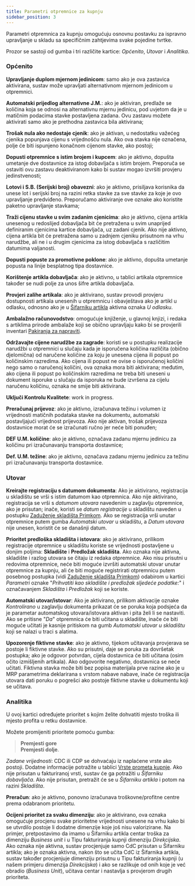 ```yaml
---
title: Parametri otpremnice za kupnju
sidebar_position: 3
---
```


Parametri otpremnica za kupnju omogućuju osnovnu postavku za ispravno upravljanje u skladu sa specifičnim zahtjevima svake pojedine tvrtke.

Prozor se sastoji od gumba i tri različite kartice: *Općenito*, *Utovar* i *Analitika*.

### Općenito

**Upravljanje duplom mjernom jedinicom**: samo ako je ova zastavica aktivirana, sustav može upravljati alternativnom mjernom jedinicom u otpremnici.

**Automatski prijedlog alternativne J.M.**: ako je aktiviran, predlaže se količina koja se odnosi na alternativnu mjernu jedinicu, pod uvjetom da je u matičnim podacima stavke postavljena zadana. Ovu zastavu možete aktivirati samo ako je prethodna zastavica bila aktivirana;

**Trošak nula ako nedostaje cjenik**: ako je aktivan, u nedostatku važećeg cjenika popunjava cijenu s vrijednošću nula. Ako ova stavka nije označena, polje će biti ispunjeno konačnom cijenom stavke, ako postoji;  

**Dopusti otpremnice s istim brojem i kupcem**: ako je aktivno, dopušta umetanje dve dostavnice za istog dobavljača s istim brojem. Preporuča se ostaviti ovu zastavu deaktiviranom kako bi sustav mogao izvršiti provjeru jedinstvenosti;

**Lotovi i S.B. (Serijski broj) obavezni**: ako je aktivno, prisiljava korisnika da unese lot i serijski broj na razini retka stavke za sve stavke za koje je ovo upravljanje predviđeno. Preporučamo aktiviranje ove oznake ako koristite paketno upravljanje stavkama;

**Traži cijenu stavke u svim zadanim cjenicima**: ako je aktivno, cijena artikla unesenog u redoslijed dobavljača bit će pretražena u svim unaprijed definiranim cjenicima kartice dobavljača, uz zadani cjenik. Ako nije aktivno, cijena artikla bit će pretražena samo u zadnjem cjeniku prisutnom na vrhu narudžbe, ali ne i u drugim cjenicima za istog dobavljača s različitim datumima valjanosti.

**Dopusti popuste za promotivne poklone**: ako je aktivno, dopušta umetanje popusta na linije besplatnog tipa dostavnice. 

**Korištenje artikla dobavljača**: ako je aktivno, u tablici artikala otpremnice također se nudi polje za unos šifre artikla dobavljača.

**Provjeri zalihe artikala**: ako je aktivirano, sustav provodi provjeru dostupnosti artikala unesenih u otpremnicu i obavještava ako je artikl u odlasku, odnosno ako je u [Šifarniku artikla](/docs/erp-home/registers/items/create-new-items/item-registry/generality) aktivna oznaka *U odlasku*.

**Ambalažno računovodstvo**: omogućuje knjiženje, u glavnoj knjizi, i redaka s artiklima prirode ambalaže koji se obično upravljaju kako bi se provjerili inventari [Pakiranja za napraviti](/docs/configurations/tables/logistics/package-to-be-returned).

**Održavajte cijene narudžbe za zagrade**: koristi se u postupku realizacije narudžbi u otpremnici u slučaju kada je isporučena količina različita (obično djelomična) od naručene količine za koju je unesena cijena ili popust po količinskim razredima. Ako cijena ili popust ne ovise o isporučenoj količini nego samo o naručenoj količini, ova oznaka mora biti aktivirana; međutim, ako cijena ili popust po količinskim razredima ne treba biti uneseni u dokument isporuke u slučaju da isporuka ne bude izvršena za cijelu naručenu količinu, oznaka ne smije biti aktivirana.

**Uključi Kontrolu Kvalitete**: work in progress.

**Preračunaj prijevoz**: ako je aktivno, izračunava težinu i volumen iz vrijednosti matičnih podataka stavke na dokumentu, automatski postavljajući vrijednost prijevoza. Ako nije aktivan, trošak prijevoza dostavnice morat će se izračunati ručno jer neće biti ponuđen;  

**DEF U.M. količine**: ako je aktivno, označava zadanu mjernu jedinicu za količinu pri izračunavanju transporta dostavnice;  

**Def. U.M. težine**: ako je aktivno, označava zadanu mjernu jedinicu za težinu pri izračunavanju transporta dostavnice. 

### Utovar

**Kreirajte registraciju s datumom dokumenta**: Ako je aktivirano, registracija u skladištu se vrši s istim datumom kao otpremnica. Ako nije aktivirano, registracija se vrši s *datumom utovara* navedenim u zaglavlju otpremnice, ako je prisutan; inače, koristi se *datum registracije* u skladištu naveden u postupku [Zaduženje skladišta Primkom](/docs/purchase/purchase-delivery-note/procedures/load-delivery-notes-on-warehouse). Ako se registracija vrši unutar otpremnice putem gumba *Automatski utovar* u skladištu, a *Datum utovara* nije unesen, koristit će se današnji datum.

**Prioritet predloška skladišta i istovara**: ako je aktivirano, prilikom registracije otpremnice u skladištu koriste se vrijednosti postavljene u donjim poljima: **Skladište** i **Predložak skladišta**. Ako oznaka nije aktivna, skladište i razlog utovara se čitaju iz redaka otpremnice. Ako nisu prisutni u redovima otpremnice, neće biti moguće izvršiti automatski utovar unutar otpremnice za kupnju, ali će biti moguće registrirati otpremnicu putem posebnog postupka (vidi [Zaduženje skladišta Primkom](/docs/purchase/purchase-delivery-note/procedures/load-delivery-notes-on-warehouse)) odabirom u kartici *Parametri* oznake  "*Prihvatiti kao skladište i predložak sljedeće podatke:*" i označavanjem *Skladišta* i *Predložak* koji se koriste. 

**Automatski utovar/istovar**: Ako je aktivirano, prilikom aktivacije oznake *Kontrolirano* u zaglavlju dokumenta prikazat će se poruka koja podsjeća da je parametar automatskog utovara/istovara aktivan i pita želi li se nastaviti. Ako se pritisne "*Da*" otpremnica će biti učitana u skladište, inače će biti moguće učitati je kasnije pritiskom na gumb *Automatski utovar u skladištu* koji se nalazi u traci s alatima.

**Upozorenje fiktivne stavke**: ako je aktivno, tijekom učitavanja provjerava se postoje li fiktivne stavke. Ako su prisutni, daje se poruka za dovršetak postupka; ako je odgovor potvrdan, cijela dostavnica će biti učitana (osim očito izmišljenih artikala). Ako odgovorite negativno, dostavnica se neće učitati. Fiktivna stavka može biti bez popisa materijala prve razine ako je u MRP parametrima deklarirana s vrstom nabave nabave, inače će registracija utovara dati poruku o pogrešci ako postoje fiktivne stavke u dokumentu koji se učitava.

### Analitika

U ovoj kartici određujete prioritet s kojim želite dohvatiti mjesto troška ili mjesto profita u retku dostavnice.

Možete promijeniti prioritete pomoću gumba:  

> **Premjesti gore**       
> **Premjesti dolje**.

*Zadane vrijednosti*: CDC ili CDP se dohvaćaju iz naplaćene vrste ako postoji. Dodatne informacije potražite u tablici [Vrste prometa kupnje](/docs/configurations/tables/purchase/purchase-invoices-type). Ako nije prisutan u fakturiranoj vrsti, sustav će ga potražiti u *Šifarniku dobavljača*. Ako nije prisutan, pretražit će se u *Šifarniku artikla* i potom na razini *Skladišta*.

**Preračun**: ako je aktivno, ponovno izračunava troškovne/profitne centre prema odabranom prioritetu.

**Ocijeni prioritet za svaku dimenziju**: ako je aktivirano, ova oznaka omogućuje procjenu svake prioritetne vrijednosti unesene na vrhu kako bi se utvrdilo postoje li dodatne dimenzije koje još nisu valorizirane. Na primjer, pretpostavimo da imamo u Šifarniku artikla centar troška za dimenziju *Business unit* i u Tipu fakturiranja kupnji dimenziju *Direkcijska*. Ako oznaka nije aktivna, sustav procjenjuje samo CdC prisutan u Šifarniku artikla; ako je oznaka aktivna, nakon što se učita CdC iz Šifarnika artikla, sustav također procjenjuje dimenziju prisutnu u Tipu fakturiranja kupnji (u našem primjeru dimenzija *Direkcijska*) i ako se razlikuje od onih koje je već obradio (*Business Unit*), učitava centar i nastavlja s provjerom drugih prioriteta.